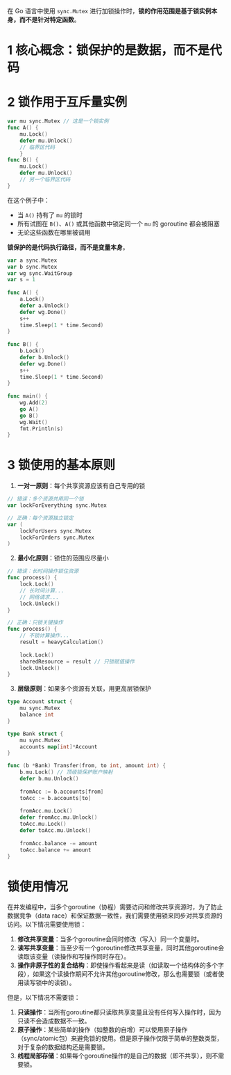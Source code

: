 在 Go 语言中使用 `sync.Mutex` 进行加锁操作时，​**​锁的作用范围是基于锁实例本身，而不是针对特定函数​**​。

# 1 核心概念：锁保护的是数据，而不是代码

# 2 锁作用于互斥量实例


```go
var mu sync.Mutex // 这是一个锁实例  
func A() {     
    mu.Lock()     
    defer mu.Unlock()     
    // 临界区代码 
    }  
func B() {     
    mu.Lock()     
    defer mu.Unlock()     
    // 另一个临界区代码 
}
```

在这个例子中：

- 当 `A()` 持有了 `mu` 的锁时
- 所有试图在 `B()`、`A()` 或其他函数中锁定同一个 `mu` 的 goroutine 都会被阻塞
- 无论这些函数在哪里被调用

**锁保护的是代码执行路径，而不是变量本身​**​。

```go
var a sync.Mutex  
var b sync.Mutex  
var wg sync.WaitGroup  
var s = 1  
  
func A() {  
    a.Lock()  
    defer a.Unlock()  
    defer wg.Done()  
    s++  
    time.Sleep(1 * time.Second)  
}  
  
func B() {  
    b.Lock()  
    defer b.Unlock()  
    defer wg.Done()  
    s++  
    time.Sleep(1 * time.Second)  
}  
  
func main() {  
    wg.Add(2)  
    go A()  
    go B()  
    wg.Wait()  
    fmt.Println(s)  
}
```

# 3 锁使用的基本原则

1. ​**​一对一原则​**​：每个共享资源应该有自己专用的锁
    
```go
// 错误：多个资源共用同一个锁
var lockForEverything sync.Mutex

// 正确：每个资源独立锁定
var (
    lockForUsers sync.Mutex
    lockForOrders sync.Mutex
)
```
    
2. ​**​最小化原则​**​：锁住的范围应尽量小
    
```go
// 错误：长时间操作锁住资源
func process() {
    lock.Lock()
    // 长时间计算...
    // 网络请求...
    lock.Unlock()
}

// 正确：只锁关键操作
func process() {
    // 不锁计算操作...
    result = heavyCalculation()
    
    lock.Lock()
    sharedResource = result // 只锁赋值操作
    lock.Unlock()
}
```
    
3. ​**​层级原则​**​：如果多个资源有关联，用更高层锁保护
    
```go
type Account struct {
    mu sync.Mutex
    balance int
}

type Bank struct {
    mu sync.Mutex
    accounts map[int]*Account
}

func (b *Bank) Transfer(from, to int, amount int) {
    b.mu.Lock() // 顶级锁保护账户映射
    defer b.mu.Unlock()
    
    fromAcc := b.accounts[from]
    toAcc := b.accounts[to]
    
    fromAcc.mu.Lock()
    defer fromAcc.mu.Unlock()
    toAcc.mu.Lock()
    defer toAcc.mu.Unlock()
    
    fromAcc.balance -= amount
    toAcc.balance += amount
}
```
# 锁使用情况

在并发编程中，当多个goroutine（协程）需要访问和修改共享资源时，为了防止数据竞争（data race）和保证数据一致性，我们需要使用锁来同步对共享资源的访问。以下情况需要使用锁：

1. ​**​修改共享变量​**​：当多个goroutine会同时修改（写入）同一个变量时。
2. ​**​读写共享变量​**​：当至少有一个goroutine修改共享变量，同时其他goroutine会读取该变量（读操作和写操作同时存在）。
3. ​**​操作非原子性的复合结构​**​：即使操作看起来是读（如读取一个结构体的多个字段），如果这个读操作期间不允许其他goroutine修改，那么也需要锁（或者使用读写锁中的读锁）。

但是，以下情况不需要锁：

1. ​**​只读操作​**​：当所有goroutine都只读取共享变量且没有任何写入操作时，因为只读不会造成数据不一致。
2. ​**​原子操作​**​：某些简单的操作（如整数的自增）可以使用原子操作（sync/atomic包）来避免锁的使用。但是原子操作仅限于简单的整数类型，对于复杂的数据结构还是需要锁。
3. ​**​线程局部存储​**​：如果每个goroutine操作的是自己的数据（即不共享），则不需要锁。